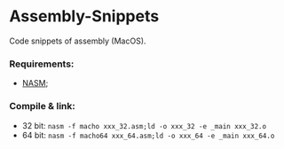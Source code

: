 # Assembly-Snippets
Code snippets of assembly (MacOS).

### Requirements:
* [NASM][1];

### Compile & link:
* 32 bit:
`nasm -f macho xxx_32.asm;ld -o xxx_32 -e _main xxx_32.o`
* 64 bit:
`nasm -f macho64 xxx_64.asm;ld -o xxx_64 -e _main xxx_64.o`

[1]: http://www.nasm.us/
